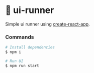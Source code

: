 # :runner: ui-runner

Simple ui runner using [create-react-app](https://github.com/facebook/create-react-app).


### Commands

```sh
# Install dependencies
$ npm i

# Run UI
$ npm run start
```
